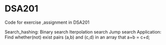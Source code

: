 # DSA201
Code for exercise ,assignment in DSA201

Search_hashing: 
    Binary search
    Iterpolation search
    Jump search
    Application: Find whether(not) exist pairs (a,b) and (c,d) in an array that a+b = c+d; 
